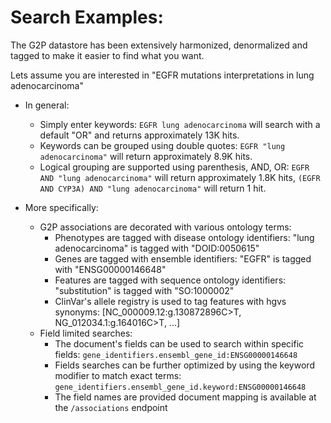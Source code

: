 
# Search Examples:

The G2P datastore has been extensively harmonized, denormalized and tagged to make it easier to find what you want.

Lets assume you are interested in "EGFR mutations interpretations in lung adenocarcinoma"

* In general:
  * Simply enter keywords: `EGFR lung adenocarcinoma` will search with a default "OR" and returns approximately 13K hits.
  * Keywords can be grouped using double quotes: `EGFR "lung adenocarcinoma"` will return approximately 8.9K hits.
  * Logical grouping are supported using parenthesis, AND, OR: `EGFR AND "lung adenocarcinoma"` will return approximately 1.8K hits,  `(EGFR AND CYP3A) AND "lung adenocarcinoma"` will return 1 hit.

* More specifically:
  * G2P associations are decorated with various ontology terms:
    * Phenotypes are tagged with disease ontology identifiers: "lung adenocarcinoma"  is tagged with "DOID:0050615"
    * Genes are tagged with ensemble identifiers: "EGFR"  is tagged with "ENSG00000146648"
    * Features are tagged with sequence ontology identifiers: "substitution" is tagged with "SO:1000002"
    * ClinVar's allele registry is used to tag features with hgvs synonyms: [NC_000009.12:g.130872896C>T, NG_012034.1:g.164016C>T, ...]
  * Field limited searches:
    * The document's fields can be used to search within specific fields: `gene_identifiers.ensembl_gene_id:ENSG00000146648`
    * Fields searches can be further optimized by using the keyword modifier to match exact terms: `gene_identifiers.ensembl_gene_id.keyword:ENSG00000146648`
    * The field names are provided document mapping is available at the `/associations` endpoint
